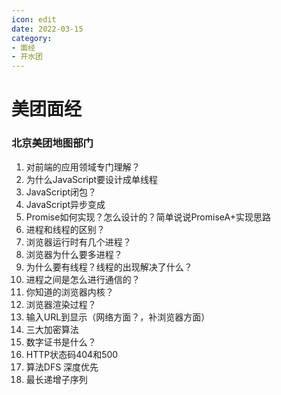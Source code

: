 ```yaml
---
icon: edit
date: 2022-03-15
category:
- 面经
- 开水团
---
```


# 美团面经

### 北京美团地图部门

1. 对前端的应用领域专门理解？
2. 为什么JavaScript要设计成单线程
3. JavaScript闭包？
4. JavaScript异步变成
5. Promise如何实现？怎么设计的？简单说说PromiseA+实现思路
6. 进程和线程的区别？
7. 浏览器运行时有几个进程？
8. 浏览器为什么要多进程？
9. 为什么要有线程？线程的出现解决了什么？
10. 进程之间是怎么进行通信的？
11. 你知道的浏览器内核？
12. 浏览器渲染过程？
13. 输入URL到显示（网络方面？，补浏览器方面）
14. 三大加密算法
15. 数字证书是什么？
16. HTTP状态码404和500
17. 算法DFS 深度优先
18. 最长递增子序列
